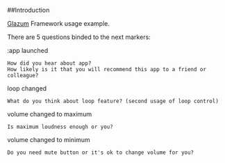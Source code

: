 ##Introduction

 [Glazum](http://www.glazum.com/) Framework usage example.

There are 5 questions binded to the next markers:

:app launched

	How did you hear about app?
	How likely is it that you will recommend this app to a friend or colleague?
	
loop changed 

	What do you think about loop feature? (second usage of loop control)
	
volume changed to maximum

	Is maximum loudness enough or you?

volume changed to minimum

	Do you need mute button or it's ok to change volume for you?